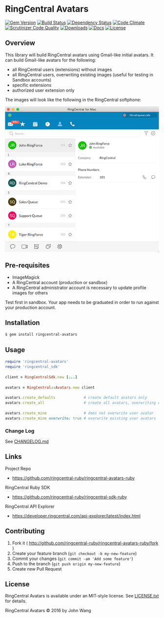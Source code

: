 RingCentral Avatars
===================

[![Gem Version][gem-version-svg]][gem-version-link]
[![Build Status][build-status-svg]][build-status-link]
[![Dependency Status][dependency-status-svg]][dependency-status-link]
[![Code Climate][codeclimate-status-svg]][codeclimate-status-link]
[![Scrutinizer Code Quality][scrutinizer-status-svg]][scrutinizer-status-link]
[![Downloads][downloads-svg]][downloads-link]
[![Docs][docs-rubydoc-svg]][docs-rubydoc-link]
[![License][license-svg]][license-link]

## Overview

This library will build RingCentral avatars using Gmail-like initial avatars. It can build Gmail-like avatars for the following:

* all RingCentral users (extensions) without images
* all RingCentral users, overwriting existing images (useful for testing in Sandbox accounts)
* specific extensions
* authorized user extension only

The images will look like the following in the RingCentral softphone:

![](docs/images/ringcentral-avatars-softphone.png)

## Pre-requisites

* ImageMagick
* A RingCentral account (production or sandbox)
* A RingCentral administrator account is necessary to update profile images for others

Test first in sandbox. Your app needs to be graduated in order to run against your production account.

## Installation

```bash
$ gem install ringcentral-avatars
```

## Usage

```ruby
require 'ringcentral-avatars'
require 'ringcentral_sdk'

client = RingCentralSdk.new [...]

avatars = RingCentral::Avatars.new client

avatars.create_defaults             # create default avatars only
avatars.create_all                  # create all avatars, overwriting existing avatars

avatars.create_mine                 # does not overwrite user avatar
avatars.create_mine overwrite: true # overwrite existing user avatars
```

### Change Log

See [CHANGELOG.md](CHANGELOG.md)

## Links

Project Repo

* https://github.com/ringcentral-ruby/ringcentral-avatars-ruby

RingCentral Ruby SDK

* https://github.com/ringcentral-ruby/ringcentral-sdk-ruby

RingCentral API Explorer

* https://developer.ringcentral.com/api-explorer/latest/index.html

## Contributing

1. Fork it ( http://github.com/ringcentral-ruby/ringcentral-avatars-ruby/fork )
2. Create your feature branch (`git checkout -b my-new-feature`)
3. Commit your changes (`git commit -am 'Add some feature'`)
4. Push to the branch (`git push origin my-new-feature`)
5. Create new Pull Request

## License

RingCentral Avatars is available under an MIT-style license. See [LICENSE.txt](LICENSE.txt) for details.

RingCentral Avatars &copy; 2016 by John Wang

 [gem-version-svg]: https://badge.fury.io/rb/ringcentral-avatars.svg
 [gem-version-link]: http://badge.fury.io/rb/ringcentral-avatars
 [downloads-svg]: http://ruby-gem-downloads-badge.herokuapp.com/ringcentral-avatars
 [downloads-link]: https://rubygems.org/gems/ringcentral-avatars
 [build-status-svg]: https://api.travis-ci.org/ringcentral-ruby/ringcentral-avatars-ruby.svg?branch=master
 [build-status-link]: https://travis-ci.org/ringcentral-ruby/ringcentral-avatars-ruby
 [coverage-status-svg]: https://coveralls.io/repos/ringcentral-ruby/ringcentral-avatars-ruby/badge.svg?branch=master
 [coverage-status-link]: https://coveralls.io/r/ringcentral-ruby/ringcentral-avatars-ruby?branch=master
 [dependency-status-svg]: https://gemnasium.com/ringcentral-ruby/ringcentral-avatars-ruby.svg
 [dependency-status-link]: https://gemnasium.com/ringcentral-ruby/ringcentral-avatars-ruby
 [codeclimate-status-svg]: https://codeclimate.com/github/ringcentral-ruby/ringcentral-avatars-ruby/badges/gpa.svg
 [codeclimate-status-link]: https://codeclimate.com/github/ringcentral-ruby/ringcentral-avatars-ruby
 [scrutinizer-status-svg]: https://scrutinizer-ci.com/g/ringcentral-ruby/ringcentral-avatars-ruby/badges/quality-score.png?b=master
 [scrutinizer-status-link]: https://scrutinizer-ci.com/g/ringcentral-ruby/ringcentral-avatars-ruby/?branch=master
 [docs-rubydoc-svg]: https://img.shields.io/badge/docs-rubydoc-blue.svg
 [docs-rubydoc-link]: http://www.rubydoc.info/gems/ringcentral-avatars/
 [license-svg]: https://img.shields.io/badge/license-MIT-blue.svg
 [license-link]: https://github.com/ringcentral-ruby/ringcentral-avatars-ruby/blob/master/LICENSE.md
